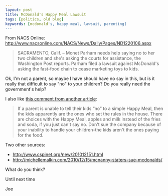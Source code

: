 ```yaml
---
layout: post
title: McDonald's Happy Meal Lawsuit
tags: [politics, old blog]
keywords: [mcdonald's, happy meal, lawsuit, parenting]
---
```


From NACS Online: http://www.nacsonline.com/NACS/News/Daily/Pages/ND1220106.aspx

> SACRAMENTO, Calif. – Monet Parham needs help saying no to her two children and she's asking the courts for assistance, the Washington Post reports. Parham filed a lawsuit against McDonald's asking the fast-food chain to cease marketing toys to kids. 

Ok, I'm not a parent, so maybe I have should have no say in this, but is it really that difficult to say "no" to your children? Do you really need the government's help?

I also like [this comment from another article](http://pediatrics.about.com/b/2010/12/15/mcdonalds-happy-meal-lawsuit.htm
):

> If a parent is unable to tell their kids “no” to a simple Happy Meal, then the kids apparently are the ones who set the rules in the house. There are choices with the Happy Meal, apples and milk instead of the fries and soda, if you just can't say no. Don't sue the company because of your inability to handle your children-the kids aren't the ones paying for the food.

Two other sources:
* http://www.cspinet.org/new/201012151.html
* http://michellemalkin.com/2010/12/15/mcnanny-staters-sue-mcdonalds/

What do you think?

Until next time

Joe
